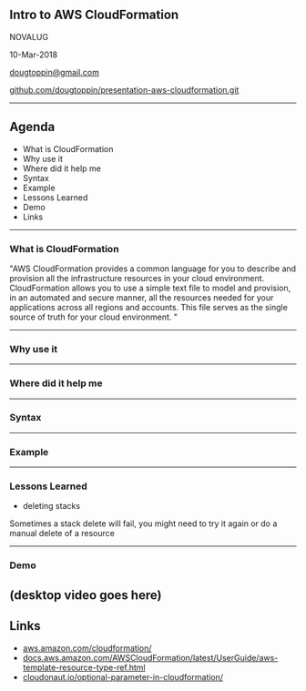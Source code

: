 ## Intro to AWS CloudFormation

NOVALUG

10-Mar-2018

dougtoppin@gmail.com

[github.com/dougtoppin/presentation-aws-cloudformation.git](github.com/dougtoppin/presentation-aws-cloudformation.git)

---

## Agenda

- What is CloudFormation
- Why use it
- Where did it help me
- Syntax
- Example
- Lessons Learned
- Demo
- Links

---
### What is CloudFormation

"AWS CloudFormation provides a common language for you to describe and provision all the infrastructure resources in your cloud environment. CloudFormation allows you to use a simple text file to model and provision, in an automated and secure manner, all the resources needed for your applications across all regions and accounts. This file serves as the single source of truth for your cloud environment. "

---
### Why use it
---

### Where did it help me
---

### Syntax
---

### Example
---

### Lessons Learned

- deleting stacks

Sometimes a stack delete will fail, you might need to try it again or do a manual delete of a resource

---

### Demo

(desktop video goes here)
---

## Links

- [aws.amazon.com/cloudformation/](aws.amazon.com/cloudformation)
- [docs.aws.amazon.com/AWSCloudFormation/latest/UserGuide/aws-template-resource-type-ref.html](docs.aws.amazon.com/AWSCloudFormation/latest/UserGuide/aws-template-resource-type-ref.html)
- [cloudonaut.io/optional-parameter-in-cloudformation/](cloudonaut.io/optional-parameter-in-cloudformation)

